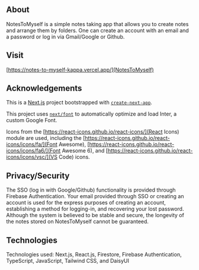 ## About

NotesToMyself is a simple notes taking app that allows you to create notes and arrange them by folders. One can create an account with an email and a password or log in via Gmail/Google or Github. 

## Visit
[https://notes-to-myself-kappa.vercel.app/](NotesToMyself)


## Acknowledgements

This is a [Next.js](https://nextjs.org/) project bootstrapped with [`create-next-app`](https://github.com/vercel/next.js/tree/canary/packages/create-next-app).

This project uses [`next/font`](https://nextjs.org/docs/basic-features/font-optimization) to automatically optimize and load Inter, a custom Google Font.

Icons from the [https://react-icons.github.io/react-icons/](React Icons) module are used, including the [https://react-icons.github.io/react-icons/icons/fa/](Font Awesome), [https://react-icons.github.io/react-icons/icons/fa6/](Font Awesome 6), and [https://react-icons.github.io/react-icons/icons/vsc/](VS Code) icons.

## Privacy/Security

The SSO (log in with Google/Github) functionality is provided through Firebase Authentication. Your email provided through SSO or creating an account is used for the express purposes of creating an account, establishing a method for logging-in, and recovering your lost password. Although the system is believed to be stable and secure, the longevity of the notes stored on NotesToMyself cannot be guaranteed. 

## Technologies

Technologies used: Next.js, React.js, Firestore, Firebase Authentication, TypeScript, JavaScript, Tailwind CSS, and DaisyUI 